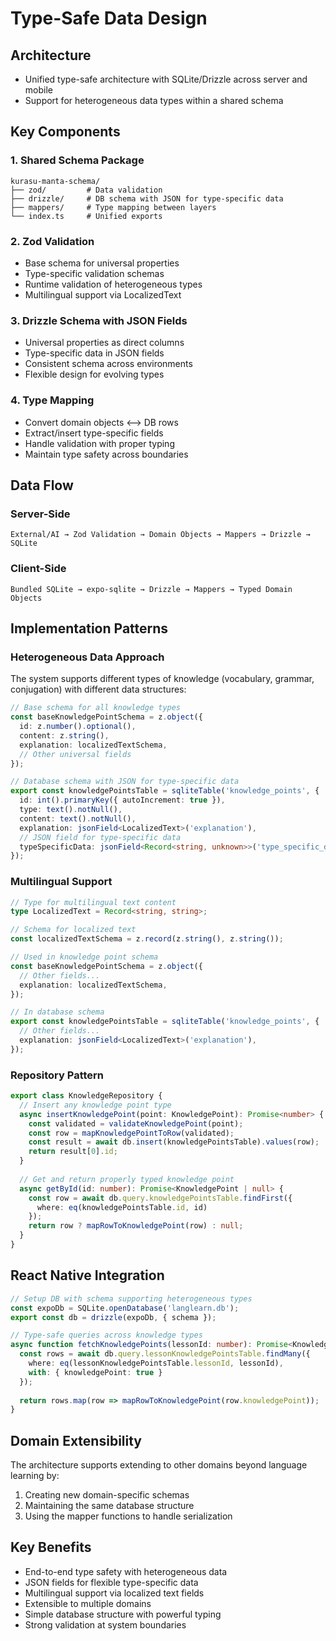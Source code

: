 # Type-Safe Data Design

## Architecture
- Unified type-safe architecture with SQLite/Drizzle across server and mobile
- Support for heterogeneous data types within a shared schema

## Key Components

### 1. Shared Schema Package
```
kurasu-manta-schema/
├── zod/         # Data validation
├── drizzle/     # DB schema with JSON for type-specific data
├── mappers/     # Type mapping between layers
└── index.ts     # Unified exports
```

### 2. Zod Validation
- Base schema for universal properties
- Type-specific validation schemas
- Runtime validation of heterogeneous types
- Multilingual support via LocalizedText

### 3. Drizzle Schema with JSON Fields
- Universal properties as direct columns
- Type-specific data in JSON fields
- Consistent schema across environments
- Flexible design for evolving types

### 4. Type Mapping
- Convert domain objects ⟷ DB rows
- Extract/insert type-specific fields
- Handle validation with proper typing
- Maintain type safety across boundaries

## Data Flow

### Server-Side
```
External/AI → Zod Validation → Domain Objects → Mappers → Drizzle → SQLite
```

### Client-Side
```
Bundled SQLite → expo-sqlite → Drizzle → Mappers → Typed Domain Objects
```

## Implementation Patterns

### Heterogeneous Data Approach
The system supports different types of knowledge (vocabulary, grammar, conjugation) with different data structures:

```typescript
// Base schema for all knowledge types
const baseKnowledgePointSchema = z.object({
  id: z.number().optional(),
  content: z.string(),
  explanation: localizedTextSchema,
  // Other universal fields
});

// Database schema with JSON for type-specific data
export const knowledgePointsTable = sqliteTable('knowledge_points', {
  id: int().primaryKey({ autoIncrement: true }),
  type: text().notNull(),
  content: text().notNull(),
  explanation: jsonField<LocalizedText>('explanation'),
  // JSON field for type-specific data
  typeSpecificData: jsonField<Record<string, unknown>>('type_specific_data'),
});
```

### Multilingual Support

```typescript
// Type for multilingual text content
type LocalizedText = Record<string, string>;

// Schema for localized text
const localizedTextSchema = z.record(z.string(), z.string());

// Used in knowledge point schema
const baseKnowledgePointSchema = z.object({
  // Other fields...
  explanation: localizedTextSchema,
});

// In database schema
export const knowledgePointsTable = sqliteTable('knowledge_points', {
  // Other fields...
  explanation: jsonField<LocalizedText>('explanation'),
});
```

### Repository Pattern
```typescript
export class KnowledgeRepository {
  // Insert any knowledge point type
  async insertKnowledgePoint(point: KnowledgePoint): Promise<number> {
    const validated = validateKnowledgePoint(point);
    const row = mapKnowledgePointToRow(validated);
    const result = await db.insert(knowledgePointsTable).values(row);
    return result[0].id;
  }
  
  // Get and return properly typed knowledge point
  async getById(id: number): Promise<KnowledgePoint | null> {
    const row = await db.query.knowledgePointsTable.findFirst({
      where: eq(knowledgePointsTable.id, id)
    });
    return row ? mapRowToKnowledgePoint(row) : null;
  }
}
```

## React Native Integration
```typescript
// Setup DB with schema supporting heterogeneous types
const expoDb = SQLite.openDatabase('langlearn.db');
export const db = drizzle(expoDb, { schema });

// Type-safe queries across knowledge types
async function fetchKnowledgePoints(lessonId: number): Promise<KnowledgePoint[]> {
  const rows = await db.query.lessonKnowledgePointsTable.findMany({
    where: eq(lessonKnowledgePointsTable.lessonId, lessonId),
    with: { knowledgePoint: true }
  });
  
  return rows.map(row => mapRowToKnowledgePoint(row.knowledgePoint));
}
```

## Domain Extensibility
The architecture supports extending to other domains beyond language learning by:

1. Creating new domain-specific schemas
2. Maintaining the same database structure
3. Using the mapper functions to handle serialization

## Key Benefits
- End-to-end type safety with heterogeneous data
- JSON fields for flexible type-specific data
- Multilingual support via localized text fields
- Extensible to multiple domains
- Simple database structure with powerful typing
- Strong validation at system boundaries</content>
